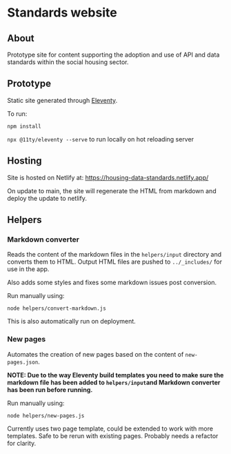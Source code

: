 # Standards website

## About

Prototype site for content supporting the adoption and use of API and data standards within the social housing sector.

## Prototype

Static site generated through [Eleventy](https://www.11ty.dev/).

To run:

`npm install`

`npx @11ty/eleventy --serve` to run locally on hot reloading server


## Hosting

Site is hosted on Netlify at: https://housing-data-standards.netlify.app/

On update to main, the site will regenerate the HTML from markdown and deploy the update to netlify.

## Helpers

### Markdown converter

Reads the content of the markdown files in the `helpers/input` directory and converts them to HTML. Output HTML files are pushed to `../_includes/` for use in the app.

Also adds some styles and fixes some markdown issues post conversion.

Run manually using:

`node helpers/convert-markdown.js`

This is also automatically run on deployment.

### New pages

Automates the creation of new pages based on the content of `new-pages.json`.

**NOTE: Due to the way Eleventy build templates you need to make sure the markdown file has been added to `helpers/input`and Markdown converter has been run before running.**

Run manually using:

`node helpers/new-pages.js`

Currently uses two page template, could be extended to work with more templates. Safe to be rerun with existing pages. Probably needs a refactor for clarity.